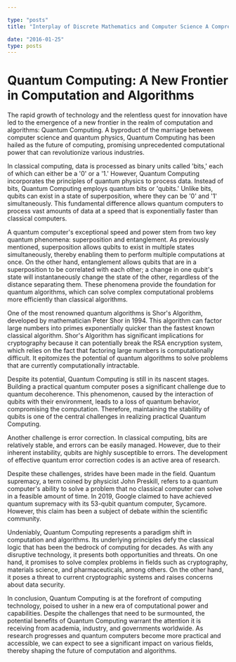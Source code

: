 ```yaml
---

type: "posts"
title: "Interplay of Discrete Mathematics and Computer Science A Comprehensive Analysis"

date: "2016-01-25"
type: posts
---
```



# Quantum Computing: A New Frontier in Computation and Algorithms

The rapid growth of technology and the relentless quest for innovation have led to the emergence of a new frontier in the realm of computation and algorithms: Quantum Computing. A byproduct of the marriage between computer science and quantum physics, Quantum Computing has been hailed as the future of computing, promising unprecedented computational power that can revolutionize various industries.

In classical computing, data is processed as binary units called 'bits,' each of which can either be a '0' or a '1.' However, Quantum Computing incorporates the principles of quantum physics to process data. Instead of bits, Quantum Computing employs quantum bits or 'qubits.' Unlike bits, qubits can exist in a state of superposition, where they can be '0' and '1' simultaneously. This fundamental difference allows quantum computers to process vast amounts of data at a speed that is exponentially faster than classical computers.

A quantum computer's exceptional speed and power stem from two key quantum phenomena: superposition and entanglement. As previously mentioned, superposition allows qubits to exist in multiple states simultaneously, thereby enabling them to perform multiple computations at once. On the other hand, entanglement allows qubits that are in a superposition to be correlated with each other; a change in one qubit's state will instantaneously change the state of the other, regardless of the distance separating them. These phenomena provide the foundation for quantum algorithms, which can solve complex computational problems more efficiently than classical algorithms.

One of the most renowned quantum algorithms is Shor's Algorithm, developed by mathematician Peter Shor in 1994. This algorithm can factor large numbers into primes exponentially quicker than the fastest known classical algorithm. Shor's Algorithm has significant implications for cryptography because it can potentially break the RSA encryption system, which relies on the fact that factoring large numbers is computationally difficult. It epitomizes the potential of quantum algorithms to solve problems that are currently computationally intractable.

Despite its potential, Quantum Computing is still in its nascent stages. Building a practical quantum computer poses a significant challenge due to quantum decoherence. This phenomenon, caused by the interaction of qubits with their environment, leads to a loss of quantum behavior, compromising the computation. Therefore, maintaining the stability of qubits is one of the central challenges in realizing practical Quantum Computing.

Another challenge is error correction. In classical computing, bits are relatively stable, and errors can be easily managed. However, due to their inherent instability, qubits are highly susceptible to errors. The development of effective quantum error correction codes is an active area of research.

Despite these challenges, strides have been made in the field. Quantum supremacy, a term coined by physicist John Preskill, refers to a quantum computer's ability to solve a problem that no classical computer can solve in a feasible amount of time. In 2019, Google claimed to have achieved quantum supremacy with its 53-qubit quantum computer, Sycamore. However, this claim has been a subject of debate within the scientific community.

Undeniably, Quantum Computing represents a paradigm shift in computation and algorithms. Its underlying principles defy the classical logic that has been the bedrock of computing for decades. As with any disruptive technology, it presents both opportunities and threats. On one hand, it promises to solve complex problems in fields such as cryptography, materials science, and pharmaceuticals, among others. On the other hand, it poses a threat to current cryptographic systems and raises concerns about data security.

In conclusion, Quantum Computing is at the forefront of computing technology, poised to usher in a new era of computational power and capabilities. Despite the challenges that need to be surmounted, the potential benefits of Quantum Computing warrant the attention it is receiving from academia, industry, and governments worldwide. As research progresses and quantum computers become more practical and accessible, we can expect to see a significant impact on various fields, thereby shaping the future of computation and algorithms.
